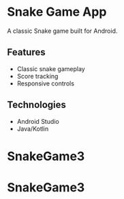 # Snake Game App

A classic Snake game built for Android.

## Features
- Classic snake gameplay
- Score tracking
- Responsive controls

## Technologies
- Android Studio
- Java/Kotlin
# SnakeGame3
# SnakeGame3
